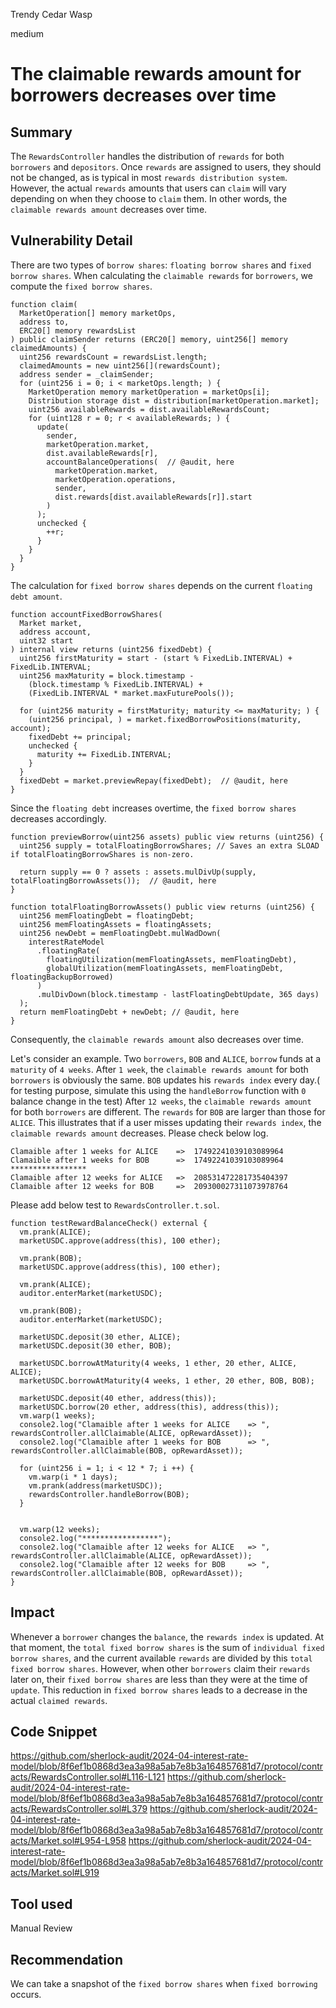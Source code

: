 Trendy Cedar Wasp

medium

# The claimable rewards amount for borrowers decreases over time

## Summary
The `RewardsController` handles the distribution of `rewards` for both `borrowers` and `depositors`.
Once `rewards` are assigned to users, they should not be changed, as is typical in most `rewards distribution system`.
However, the actual `rewards` amounts that users can `claim` will vary depending on when they choose to `claim` them.
In other words, the `claimable rewards amount` decreases over time.
## Vulnerability Detail
There are two types of `borrow shares`: `floating borrow shares` and `fixed borrow shares`.
When calculating the `claimable rewards` for `borrowers`, we compute the `fixed borrow shares`.
```solidity
function claim(
  MarketOperation[] memory marketOps,
  address to,
  ERC20[] memory rewardsList
) public claimSender returns (ERC20[] memory, uint256[] memory claimedAmounts) {
  uint256 rewardsCount = rewardsList.length;
  claimedAmounts = new uint256[](rewardsCount);
  address sender = _claimSender;
  for (uint256 i = 0; i < marketOps.length; ) {
    MarketOperation memory marketOperation = marketOps[i];
    Distribution storage dist = distribution[marketOperation.market];
    uint256 availableRewards = dist.availableRewardsCount;
    for (uint128 r = 0; r < availableRewards; ) {
      update(
        sender,
        marketOperation.market,
        dist.availableRewards[r],
        accountBalanceOperations(  // @audit, here
          marketOperation.market,
          marketOperation.operations,
          sender,
          dist.rewards[dist.availableRewards[r]].start
        )
      );
      unchecked {
        ++r;
      }
    }
  }
}
```
The calculation for `fixed borrow shares` depends on the current `floating debt amount`.
```solidity
function accountFixedBorrowShares(
  Market market,
  address account,
  uint32 start
) internal view returns (uint256 fixedDebt) {
  uint256 firstMaturity = start - (start % FixedLib.INTERVAL) + FixedLib.INTERVAL;
  uint256 maxMaturity = block.timestamp -
    (block.timestamp % FixedLib.INTERVAL) +
    (FixedLib.INTERVAL * market.maxFuturePools());

  for (uint256 maturity = firstMaturity; maturity <= maxMaturity; ) {
    (uint256 principal, ) = market.fixedBorrowPositions(maturity, account);
    fixedDebt += principal;
    unchecked {
      maturity += FixedLib.INTERVAL;
    }
  }
  fixedDebt = market.previewRepay(fixedDebt);  // @audit, here
}
```
Since the `floating debt` increases overtime, the `fixed borrow shares` decreases accordingly.
```solidity
function previewBorrow(uint256 assets) public view returns (uint256) {
  uint256 supply = totalFloatingBorrowShares; // Saves an extra SLOAD if totalFloatingBorrowShares is non-zero.

  return supply == 0 ? assets : assets.mulDivUp(supply, totalFloatingBorrowAssets());  // @audit, here
}

function totalFloatingBorrowAssets() public view returns (uint256) {
  uint256 memFloatingDebt = floatingDebt;
  uint256 memFloatingAssets = floatingAssets;
  uint256 newDebt = memFloatingDebt.mulWadDown(
    interestRateModel
      .floatingRate(
        floatingUtilization(memFloatingAssets, memFloatingDebt),
        globalUtilization(memFloatingAssets, memFloatingDebt, floatingBackupBorrowed)
      )
      .mulDivDown(block.timestamp - lastFloatingDebtUpdate, 365 days)
  );
  return memFloatingDebt + newDebt; // @audit, here
}
```
Consequently, the `claimable rewards amount` also decreases over time.

Let's consider an example.
Two `borrowers`, `BOB` and `ALICE`, `borrow` funds at a `maturity` of `4 weeks`.
After `1 week`, the `claimable rewards amount` for both `borrowers` is obviously the same.
`BOB` updates his `rewards index` every day.( for testing purpose, simulate this using the `handleBorrow` function with `0` balance change in the test)
After `12 weeks`, the `claimable rewards amount` for both `borrowers` are different.
The `rewards` for `BOB` are larger than those for `ALICE`.
This illustrates that if a user misses updating their `rewards index`, the `claimable rewards amount` decreases.
Please check below log.
```solidity
Clamaible after 1 weeks for ALICE    =>  17492241039103089964
Clamaible after 1 weeks for BOB      =>  17492241039103089964
*****************
Clamaible after 12 weeks for ALICE   =>  208531472281735404397
Clamaible after 12 weeks for BOB     =>  209300027311073978764
```

Please add below test to `RewardsController.t.sol`.
```solidity
function testRewardBalanceCheck() external {
  vm.prank(ALICE);
  marketUSDC.approve(address(this), 100 ether);

  vm.prank(BOB);
  marketUSDC.approve(address(this), 100 ether);

  vm.prank(ALICE);
  auditor.enterMarket(marketUSDC);

  vm.prank(BOB);
  auditor.enterMarket(marketUSDC);

  marketUSDC.deposit(30 ether, ALICE);
  marketUSDC.deposit(30 ether, BOB);

  marketUSDC.borrowAtMaturity(4 weeks, 1 ether, 20 ether, ALICE, ALICE);
  marketUSDC.borrowAtMaturity(4 weeks, 1 ether, 20 ether, BOB, BOB);

  marketUSDC.deposit(40 ether, address(this));
  marketUSDC.borrow(20 ether, address(this), address(this));
  vm.warp(1 weeks);
  console2.log("Clamaible after 1 weeks for ALICE    => ", rewardsController.allClaimable(ALICE, opRewardAsset));
  console2.log("Clamaible after 1 weeks for BOB      => ", rewardsController.allClaimable(BOB, opRewardAsset));

  for (uint256 i = 1; i < 12 * 7; i ++) {
    vm.warp(i * 1 days);
    vm.prank(address(marketUSDC));
    rewardsController.handleBorrow(BOB);
  }


  vm.warp(12 weeks);
  console2.log("*****************");
  console2.log("Clamaible after 12 weeks for ALICE   => ", rewardsController.allClaimable(ALICE, opRewardAsset));
  console2.log("Clamaible after 12 weeks for BOB     => ", rewardsController.allClaimable(BOB, opRewardAsset));
}
```
## Impact
Whenever a `borrower` changes the `balance`, the `rewards index` is updated.
At that moment, the `total fixed borrow shares` is the sum of `individual fixed borrow shares`, and the current available `rewards` are divided by this `total fixed borrow shares`.
However, when other `borrowers` claim their `rewards` later on, their `fixed borrow shares` are less than they were at the time of `update`.
This reduction in `fixed borrow shares` leads to a decrease in the actual `claimed rewards`.
## Code Snippet
https://github.com/sherlock-audit/2024-04-interest-rate-model/blob/8f6ef1b0868d3ea3a98a5ab7e8b3a164857681d7/protocol/contracts/RewardsController.sol#L116-L121
https://github.com/sherlock-audit/2024-04-interest-rate-model/blob/8f6ef1b0868d3ea3a98a5ab7e8b3a164857681d7/protocol/contracts/RewardsController.sol#L379
https://github.com/sherlock-audit/2024-04-interest-rate-model/blob/8f6ef1b0868d3ea3a98a5ab7e8b3a164857681d7/protocol/contracts/Market.sol#L954-L958
https://github.com/sherlock-audit/2024-04-interest-rate-model/blob/8f6ef1b0868d3ea3a98a5ab7e8b3a164857681d7/protocol/contracts/Market.sol#L919
## Tool used

Manual Review

## Recommendation
We can take a snapshot of the `fixed borrow shares` when `fixed borrowing` occurs.